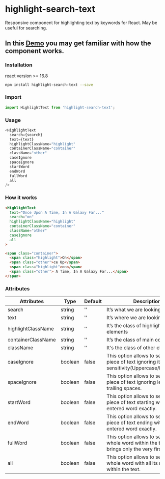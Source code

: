 # highlight-search-text

Responsive component for highlighting text by keywords for React. May be useful for searching.
 
## In this [Demo](http://shushan.ofshant.com/) you may get familiar with how the component works.

### Installation

react version >= 16.8

```bash
npm install highlight-search-text --save
```

### Import

```js
import HighlightText from 'highlight-search-text';
```

### Usage

```js
<HighlightText
  search={search}
  text={text}
  highlightClassName="highlight"
  containerClassName="container"
  className="other"
  caseIgnore
  spaceIgnore
  startWord
  endWord
  fullWord
  all
/>
```

### How it works

```html
<HighlightText
  text="Once Upon A Time, In A Galaxy Far..."
  search="on"
  highlightClassName="highlight"
  containerClassName="container"
  className="other"
  caseIgnore
  all
>

<span class="container">
  <span class="highlight">On</span>
  <span class="other">ce Up</span>
  <span class="highlight">on</span>
  <span class="other"> A Time, In A Galaxy Far...</span>
</span>
```

### Attributes

| Attributes          | Type     | Default | Description |
| ----------          | ----     | ------- | ----------- |
| search              | string   | ''      | It’s what we are looking for |
| text                | string   | ''      | It’s where we are looking for |
| highlightClassName  | string   | ''      | It’s the class of highlighted elements |
| containerClassName  | string   | ''      | It’s the class of main container |
| className           | string   | ''      | It's the class of other elements |
| caseIgnore          | boolean  | false   | This option allows to search any piece of text ignoring its case-sensitivity(Uppercase/Lowercase). |
| spaceIgnore         | boolean  | false   | This option allows to search any piece of text ignoring leading and trailing spaces. |
| startWord           | boolean  | false   | This option allows to search any piece of text starting with the entered word exactly. |
| endWord             | boolean  | false   | This option allows to search any piece of text ending with the entered word exactly. |
| fullWord            | boolean  | false   | This option allows to search the whole word within the text. It brings only the  very first match. |
| all                 | boolean  | false   | This option allows to search the whole word with all its matches within the text. |
